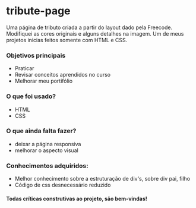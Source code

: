 # tribute-page

Uma página de tributo criada a partir do layout dado pela Freecode. Modifiquei as cores originais e alguns detalhes na imagem.
Um de meus projetos inicias feitos somente com HTML e CSS.

### Objetivos principais
- Praticar
- Revisar conceitos aprendidos no curso
- Melhorar meu portifólio

### O que foi usado?
- HTML
- CSS

### O que ainda falta fazer?
- deixar a página responsiva
- melhorar o aspecto visual

### Conhecimentos adquiridos:
- Melhor conhecimento sobre a estruturação de div's, sobre div pai, filho
- Código de css desnecessário reduzido

#### Todas críticas construtivas ao projeto, são bem-vindas!
